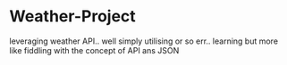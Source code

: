 # Weather-Project
leveraging weather API.. well simply
utilising or so err.. learning but more like fiddling with the concept of API ans JSON